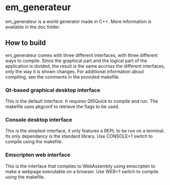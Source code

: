 # em_generateur

em_generateur is a world generator made in C++. More information is available in
the doc folder.

## How to build

em_generateur comes with three different interfaces, with three different ways
to compile. Since the graphical part and the logical part of the application is
divided, the result is the same accross the different interfaces, only the way
it is shown changes. For additional information about compiling, see the
comments in the provided makefile.

### Qt-based graphical desktop interface

This is the default interface. It requires Qt5Quick to compile and run. The
makefile uses pkgconf to retrieve the flags to be used.

### Console desktop interface

This is the simplest interface, it only features a REPL to be run on a terminal.
Its only dependancy is the standard library. Use CONSOLE=1 switch to compile
using the makefile.

### Emscripten web interface

This is the interface that compiles to WebAssembly using emscripten to make a
webpage executable on a browser. Use WEB=1 switch to compile using the makefile.
